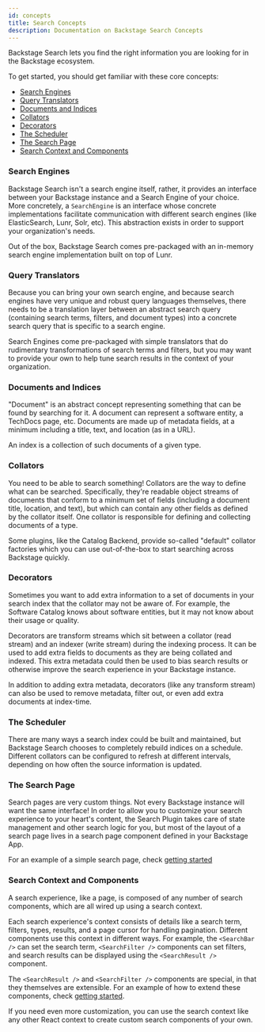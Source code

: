 ```yaml
---
id: concepts
title: Search Concepts
description: Documentation on Backstage Search Concepts
---
```


Backstage Search lets you find the right information you are looking for in the
Backstage ecosystem.

To get started, you should get familiar with these core concepts:

- [Search Engines](#search-engines)
- [Query Translators](#query-translators)
- [Documents and Indices](#documents-and-indices)
- [Collators](#collators)
- [Decorators](#decorators)
- [The Scheduler](#the-scheduler)
- [The Search Page](#the-search-page)
- [Search Context and Components](#search-context-and-components)

### Search Engines

Backstage Search isn't a search engine itself, rather, it provides an interface
between your Backstage instance and a Search Engine of your choice. More
concretely, a `SearchEngine` is an interface whose concrete implementations
facilitate communication with different search engines (like ElasticSearch,
Lunr, Solr, etc). This abstraction exists in order to support your
organization's needs.

Out of the box, Backstage Search comes pre-packaged with an in-memory search
engine implementation built on top of Lunr.

### Query Translators

Because you can bring your own search engine, and because search engines have
very unique and robust query languages themselves, there needs to be a
translation layer between an abstract search query (containing search terms,
filters, and document types) into a concrete search query that is specific to a
search engine.

Search Engines come pre-packaged with simple translators that do rudimentary
transformations of search terms and filters, but you may want to provide your
own to help tune search results in the context of your organization.

### Documents and Indices

"Document" is an abstract concept representing something that can be found by
searching for it. A document can represent a software entity, a TechDocs page,
etc. Documents are made up of metadata fields, at a minimum including a title,
text, and location (as in a URL).

An index is a collection of such documents of a given type.

### Collators

You need to be able to search something! Collators are the way to define what
can be searched. Specifically, they're readable object streams of documents that
conform to a minimum set of fields (including a document title, location, and
text), but which can contain any other fields as defined by the collator itself.
One collator is responsible for defining and collecting documents of a type.

Some plugins, like the Catalog Backend, provide so-called "default" collator
factories which you can use out-of-the-box to start searching across Backstage
quickly.

### Decorators

Sometimes you want to add extra information to a set of documents in your search
index that the collator may not be aware of. For example, the Software Catalog
knows about software entities, but it may not know about their usage or quality.

Decorators are transform streams which sit between a collator (read stream) and
an indexer (write stream) during the indexing process. It can be used to add
extra fields to documents as they are being collated and indexed. This extra
metadata could then be used to bias search results or otherwise improve the
search experience in your Backstage instance.

In addition to adding extra metadata, decorators (like any transform stream) can
also be used to remove metadata, filter out, or even add extra documents at
index-time.

### The Scheduler

There are many ways a search index could be built and maintained, but Backstage
Search chooses to completely rebuild indices on a schedule. Different collators
can be configured to refresh at different intervals, depending on how often the
source information is updated.

### The Search Page

Search pages are very custom things. Not every Backstage instance will want the
same interface! In order to allow you to customize your search experience to
your heart's content, the Search Plugin takes care of state management and other
search logic for you, but most of the layout of a search page lives in a search
page component defined in your Backstage App.

For an example of a simple search page, check
[getting started](./getting-started.md#adding-search-to-the-frontend)

### Search Context and Components

A search experience, like a page, is composed of any number of search
components, which are all wired up using a search context.

Each search experience's context consists of details like a search term,
filters, types, results, and a page cursor for handling pagination. Different
components use this context in different ways. For example, the `<SearchBar />`
can set the search term, `<SearchFilter />` components can set filters, and
search results can be displayed using the `<SearchResult />` component.

The `<SearchResult />` and `<SearchFilter />` components are special, in that
they themselves are extensible. For an example of how to extend these
components, check
[getting started](./getting-started.md#adding-search-to-the-frontend).

If you need even more customization, you can use the search context like any
other React context to create custom search components of your own.
